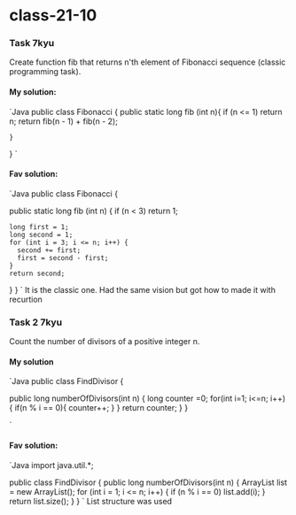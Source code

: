 # class-21-10
### Task 7kyu
Create function fib that returns n'th element of Fibonacci sequence (classic programming task).
#### My solution: 
`Java 
public class Fibonacci {
	public static long fib (int n){
   if (n <= 1)
            return n;
        return fib(n - 1) + fib(n - 2);
		
	}
}
`
#### Fav solution: 
`Java 
public class Fibonacci {
  
  public static long fib (int n) {
    if (n < 3) return 1;
    
    long first = 1;
    long second = 1;
    for (int i = 3; i <= n; i++) {
      second += first;
      first = second - first;
    }
    return second;
  }
}
`
It is the classic one. Had the same vision but got how to made it with recurtion

### Task 2 7kyu
Count the number of divisors of a positive integer n.
#### My solution
`Java 
public class FindDivisor {

  public long numberOfDivisors(int n) {
     long counter =0;
      for(int i=1; i<=n; i++){
          if(n % i == 0){
          counter++;
          }
      }
      return counter;
  }
}

`

#### Fav solution:

`Java 
import java.util.*;

public class FindDivisor {
  public long numberOfDivisors(int n) {
  ArrayList<Integer> list = new ArrayList<Integer>();
  for (int i = 1; i <= n; i++) { if (n % i == 0) list.add(i); }
  return list.size();
  }
}
`
List structure was used
